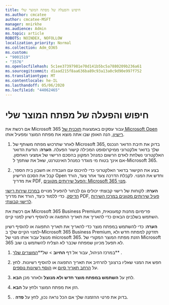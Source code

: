 ```yaml
---
title: חיפוש והפעלה של מפתח המוצר שלי
ms.author: cmcatee
author: cmcatee-MSFT
manager: mnirkhe
ms.audience: Admin
ms.topic: article
ROBOTS: NOINDEX, NOFOLLOW
localization_priority: Normal
ms.collection: Adm_O365
ms.custom:
- "9001519"
- "3576"
ms.openlocfilehash: 5c1ee37397981e70d141b5bc5a7880209b236a61
ms.sourcegitcommit: d1aad215f8aa636ba89c93a13a0c9d90e997f752
ms.translationtype: MT
ms.contentlocale: he-IL
ms.lasthandoff: 05/06/2020
ms.locfileid: "44062465"
---
```

# <a name="find-and-activate-my-product-key"></a>חיפוש והפעלה של מפתח המוצר שלי

אם רכשת את Microsoft 365 עבור עסקים באמצעות [תוכנית של Microsoft Open רישיון](https://go.microsoft.com/fwlink/p/?LinkID=613298), הנה האופן שבו אתה מוצא את מפתח המוצר ומפעיל אותו.

1. לאחר שתרכוש מפתח משותף של Microsoft 365, בדוק את תיבת הדואר הנכנס שלך בדואר אלקטרוני ממיקרוסופט המכילה קישור הפעלה.  **הערה**: הודעת הדואר האלקטרוני נשלחת לאדם הרשום כמנהל המקוון בהסכם הרישוי של אמצעי האחסון.  אם אינך בטוח מי מוגדר כמנהל האינטרנט, שאל את שותפך ל-Microsoft 365.

2. בצע את הקישור בדואר האלקטרוני כדי להיכנס עם העבודה או חשבון בית הספר, קבל את הסכם הרישיון Open וחדש את המנוי.  לקבלת הדרכה צעד אחר צעד, הורד את מדריך PDF, [הפעל שירותים מקוונים: Microsoft 365 מנוי](https://go.microsoft.com/fwlink/p/?LinkId=618100). 

**הערה**: לקוחות של רישוי קבוצתי יכולים גם לבחור להפעיל מנויים [במרכז שירות רישוי הדיסק](https://go.microsoft.com/fwlink/p/?LinkID=282016).  כדי ללמוד כיצד, הורד את מדריך PDF, [פעיל שירותים מקוונים במרכז השירות לרישוי קבוצתי](https://go.microsoft.com/fwlink/p/?LinkId=618096).

אם רכשת את Microsoft 365 Business Premium פרימיום מחנות קמעונאית, השתמש בשלבים הבאים כדי להאריך את תאריך התפוגה או להוסיף רשיון למנוי קיים.

**הערה**: כדי להשתמש במפתח מוצר כדי להאריך את תאריך התפוגה או להוסיף רשיון למנוי הקיים שלך ב-Microsoft 365 Business Premium, תזדקק למפתח חדש ולא מנוצל עבור אותו מנוי של microsoft 365.  הזנת מפתח המוצר המקורי של Microsoft 365 לא תפעל מכיוון שמפתח שכבר לא הצליח להשתמש בו שוב.

1. במרכז הניהול, עבור אל דף **החיוב** > של**[המוצרים שלך](https://go.microsoft.com/fwlink/p/?linkid=842054)** .

2. חפש את המנוי שאליו ברצונך להרחיב את תאריך התפוגה או להוסיף רשיונות.  לחץ על [הרחב תאריך סיום](https://go.microsoft.com/fwlink/p/?linkid=842054) או [הוסף רשיונות נוספים](https://go.microsoft.com/fwlink/p/?linkid=842054).

3. לחץ על **השתמש במפתח מוצר חדש ולא מנוצל** ולאחר מכן **הבא**.

4. הזן את מפתח המוצר ולחץ על **הבא**.

5. . בדוק את פרטי ההזמנה שלך  אם הכל נראה נכון, לחץ על **פדה**.